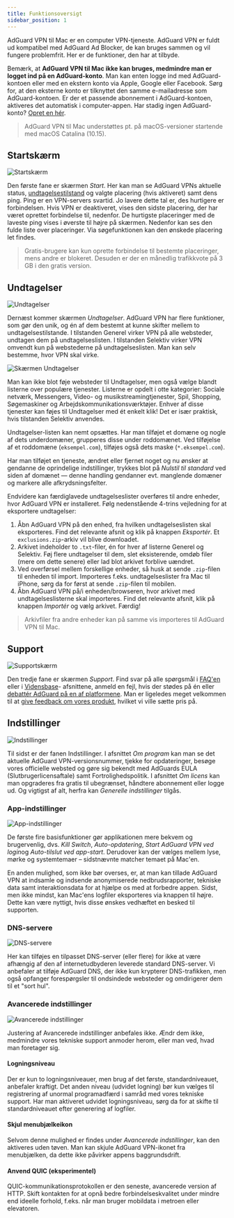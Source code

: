 ```yaml
---
title: Funktionsoversigt
sidebar_position: 1
---
```


AdGuard VPN til Mac er en computer VPN-tjeneste. AdGuard VPN er fuldt ud kompatibel med AdGuard Ad Blocker, de kan bruges sammen og vil fungere problemfrit. Her er de funktioner, den har at tilbyde.

Bemærk, at **AdGuard VPN til Mac ikke kan bruges, medmindre man er logget ind på en AdGuard-konto**. Man kan enten logge ind med AdGuard-kontoen eller med en ekstern konto via Apple, Google eller Facebook. Sørg for, at den eksterne konto er tilknyttet den samme e-mailadresse som AdGuard-kontoen. Er der et passende abonnement i AdGuard-kontoen, aktiveres det automatisk i computer-appen. Har stadig ingen AdGuard-konto? [Opret en hér](https://auth.adguard.com/registration.html).

> AdGuard VPN til Mac understøttes pt. på macOS-versioner startende med macOS Catalina (10.15).

## Startskærm

![Startskærm](https://cdn.adguardvpn.com/content/kb/vpn/mac/main_en.png)

Den første fane er skærmen *Start*. Her kan man se AdGuard VPNs aktuelle status, [undtagelsestilstand](#exclusions) og valgte placering (hvis aktiveret) samt dens ping. Ping er en VPN-servers svartid. Jo lavere dette tal er, des hurtigere er forbindelsen. Hvis VPN er deaktiveret, vises den sidste placering, der har været oprettet forbindelse til, nedenfor. De hurtigste placeringer med de laveste ping vises i øverste til højre på skærmen. Nedenfor kan ses den fulde liste over placeringer. Via søgefunktionen kan den ønskede placering let findes.

> Gratis-brugere kan kun oprette forbindelse til bestemte placeringer, mens andre er blokeret. Desuden er der en månedlig trafikkvote på 3 GB i den gratis version.

## Undtagelser

![Undtagelser](https://cdn.adguardvpn.com/content/kb/vpn/mac/exclusions_en.png)

Dernæst kommer skærmen *Undtagelser*. AdGuard VPN har flere funktioner, som gør den unik, og én af dem bestemt at kunne skifter mellem to undtagelsestilstande. I tilstanden Generel virker VPN på alle websteder, undtagen dem på undtagelseslisten. I tilstanden Selektiv virker VPN omvendt kun på webstederne på undtagelseslisten. Man kan selv bestemme, hvor VPN skal virke.

![Skærmen Undtagelser](https://cdn.adguardvpn.com/content/kb/vpn/mac/services_en.png)

Man kan ikke blot føje websteder til Undtagelser, men også vælge blandt listerne over populære tjenester. Listerne er opdelt i otte kategorier: Sociale netværk, Messengers, Video- og musikstreamingtjenester, Spil, Shopping, Søgemaskiner og Arbejdskommunikationsværktøjer. Enhver af disse tjenester kan føjes til Undtagelser med ét enkelt klik! Det er især praktisk, hvis tilstanden Selektiv anvendes.

Undtagelser-listen kan nemt opsættes. Har man tilføjet et domæne og nogle af dets underdomæner, grupperes disse under roddomænet. Ved tilføjelse af et roddomæne (`eksempel.com`), tilføjes også dets maske (`*.eksempel.com`).

Har man tilføjet en tjeneste, ændret eller fjernet noget og nu ønsker at gendanne de oprindelige indstillinger, trykkes blot på *Nulstil til standard* ved siden af domænet — denne handling gendanner evt. manglende domæner og markere alle afkrydsningsfelter.

Endvidere kan færdiglavede undtagelseslister overføres til andre enheder, hvor AdGuard VPN er installeret. Følg nedenstående 4-trins vejledning for at eksportere undtagelser:

1. Åbn AdGuard VPN på den enhed, fra hvilken undtagelseslisten skal eksporteres. Find det relevante afsnit og klik på knappen *Eksportér*. Et `exclusions.zip`-arkiv vil blive downloadet.
2. Arkivet indeholder to `.txt`-filer, én for hver af listerne Generel og Selektiv. Føj flere undtagelser til dem, slet eksisterende, omdøb filer (mere om dette senere) eller lad blot arkivet forblive uændret.
3. Ved overførsel mellem forskellige enheder, så husk at sende `.zip`-filen til enheden til import. Importeres f.eks. undtagelseslister fra Mac til iPhone, sørg da for først at sende `.zip`-filen til mobilen.
4. Åbn AdGuard VPN på/i enheden/browseren, hvor arkivet med undtagelseslisterne skal importeres. Find det relevante afsnit, klik på knappen *Importér* og vælg arkivet. Færdig!

> Arkivfiler fra andre enheder kan på samme vis importeres til AdGuard VPN til Mac.

## Support

![Supportskærm](https://cdn.adguardvpn.com/content/kb/vpn/mac/support_en.png)

Den tredje fane er skærmen *Support*. Find svar på alle spørgsmål i [FAQ'en](https://adguard-vpn.com/welcome.html#faq) eller i [Vidensbase](/)- afsnittene, anmeld en fejl, hvis der stødes på én eller [debattér AdGuard på en af platformene](https://adguard.com/discuss.html). Man er ligeledes meget velkommen til at [give feedback om vores produkt](https://surveys.adguard.com/vpn_mac/form.html), hvilket vi ville sætte pris på.

## Indstillinger

![Indstillinger](https://cdn.adguardvpn.com/content/kb/vpn/mac/settings_en.png)

Til sidst er der fanen Indstillinger. I afsnittet *Om program* kan man se det aktuelle AdGuard VPN-versionsnummer, tjekke for opdateringer, besøge vores officielle websted og gøre sig bekendt med AdGuards EULA (Slutbrugerlicensaftale) samt Fortrolighedspolitik. I afsnittet *Om licens* kan man opgraderes fra gratis til ubegrænset, håndtere abonnement eller logge ud. Og vigtigst af alt, herfra kan *Generelle indstillinger* tilgås.

### App-indstillinger

![App-indstillinger](https://cdn.adguardvpn.com/content/kb/vpn/mac/general-settings_en.png)

De første fire basisfunktioner gør applikationen mere bekvem og brugervenlig, dvs. *Kill Switch*, *Auto-opdatering*, *Start AdGuard VPN ved login*og *Auto-tilslut ved app-start*. Derudover kan der vælges mellem lyse, mørke og systemtemaer – sidstnævnte matcher temaet på Mac'en.

En anden mulighed, som ikke bør overses, er, at man kan tillade AdGuard VPN at indsamle og indsende anonymiserede nedbrudsrapporter, tekniske data samt interaktionsdata for at hjælpe os med at forbedre appen. Sidst, men ikke mindst, kan Mac'ens logfiler eksporteres via knappen til højre. Dette kan være nyttigt, hvis disse ønskes vedhæftet en besked til supporten.

### DNS-servere

![DNS-servere](https://cdn.adguardvpn.com/content/kb/vpn/mac/dns_en.png)

Her kan tilføjes en tilpasset DNS-server (eller flere) for ikke at være afhængig af den af internetudbyderen leverede standard DNS-server. Vi anbefaler at tilføje AdGuard DNS, der ikke kun krypterer DNS-trafikken, men også opfanger forespørgsler til ondsindede websteder og omdirigerer dem til et "sort hul".

### Avancerede indstillinger

![Avancerede indstillinger](https://cdn.adguardvpn.com/content/kb/vpn/mac/advanced-settings_en.png)

Justering af Avancerede indstillinger anbefales ikke. Ændr dem ikke, medmindre vores tekniske support anmoder herom, eller man ved, hvad man foretager sig.

#### Logningsniveau

Der er kun to logningsniveauer, men brug af det første, standardniveauet, anbefaler kraftigt. Det anden niveau (udvidet logning) bør kun vælges til registrering af unormal programadfærd i samråd med vores tekniske support. Har man aktiveret udvidet logningsniveau, sørg da for at skifte til standardniveauet efter generering af logfiler.

#### Skjul menubjælkeikon

Selvom denne mulighed er findes under *Avancerede indstillinger*, kan den aktiveres uden tøven. Man kan skjule AdGuard VPN-ikonet fra menubjælken, da dette ikke påvirker appens baggrundsdrift.

#### Anvend QUIC (eksperimentel)

QUIC-kommunikationsprotokollen er den seneste, avancerede version af HTTP. Skift kontakten for at opnå bedre forbindelseskvalitet under mindre end ideelle forhold, f.eks. når man bruger mobildata i metroen eller elevatoren.
